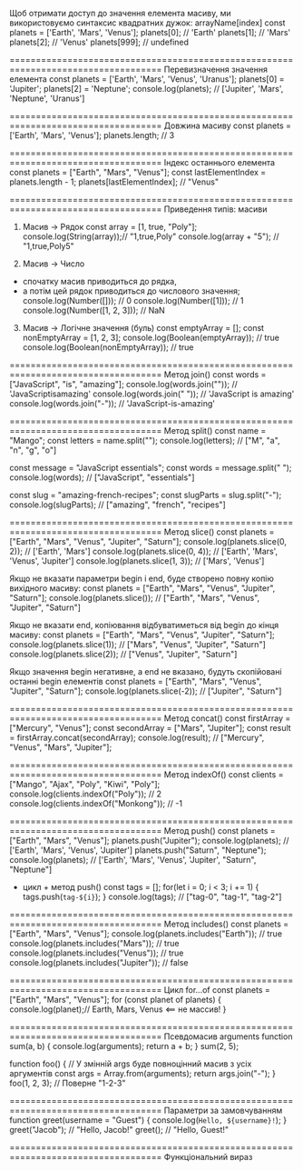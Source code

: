 Щоб отримати доступ до значення елемента масиву, ми використовуємо синтаксис квадратних дужок:
arrayName[index]
const planets = ['Earth', 'Mars', 'Venus'];
planets[0]; // 'Earth'
planets[1]; // 'Mars'
planets[2]; // 'Venus'
planets[999]; // undefined

===================================================================================
Перевизначення значення елемента
const planets = ['Earth', 'Mars', 'Venus', 'Uranus'];
planets[0] = 'Jupiter';
planets[2] = 'Neptune';
console.log(planets); // ['Jupiter', 'Mars', 'Neptune', 'Uranus']

===================================================================================
Довжина масиву
const planets = ['Earth', 'Mars', 'Venus'];
planets.length; // 3

===================================================================================
Індекс останнього елемента
const planets = ["Earth", "Mars", "Venus"];
const lastElementIndex = planets.length - 1;
planets[lastElementIndex]; // "Venus"

===================================================================================
Приведення типів: масиви

1. Масив → Рядок
   const array = [1, true, "Poly"];
   console.log(String(array));// "1,true,Poly"
   console.log(array + "5"); // "1,true,Poly5"

2. Масив → Число

- спочатку масив приводиться до рядка,
- а потім цей рядок приводиться до числового значення;
  console.log(Number([])); // 0
  console.log(Number([1])); // 1
  console.log(Number([1, 2, 3])); // NaN

3. Масив → Логічне значення (буль)
   const emptyArray = [];
   const nonEmptyArray = [1, 2, 3];
   console.log(Boolean(emptyArray)); // true
   console.log(Boolean(nonEmptyArray)); // true

===================================================================================
Метод join()
const words = ["JavaScript", "is", "amazing"];
console.log(words.join("")); // 'JavaScriptisamazing'
console.log(words.join(" ")); // 'JavaScript is amazing'
console.log(words.join("-")); // 'JavaScript-is-amazing'

===================================================================================
Метод split()
const name = "Mango";
const letters = name.split("");
console.log(letters); // ["M", "a", "n", "g", "o"]

const message = "JavaScript essentials";
const words = message.split(" ");
console.log(words); // ["JavaScript", "essentials"]

const slug = "amazing-french-recipes";
const slugParts = slug.split("-");
console.log(slugParts); // ["amazing", "french", "recipes"]

===================================================================================
Метод slice()
const planets = ["Earth", "Mars", "Venus", "Jupiter", "Saturn"];
console.log(planets.slice(0, 2)); // ['Earth', 'Mars']
console.log(planets.slice(0, 4)); // ['Earth', 'Mars', 'Venus', 'Jupiter']
console.log(planets.slice(1, 3)); // ['Mars', 'Venus']

Якщо не вказати параметри begin і end, буде створено повну копію вихідного масиву:
const planets = ["Earth", "Mars", "Venus", "Jupiter", "Saturn"];
console.log(planets.slice()); // ["Earth", "Mars", "Venus", "Jupiter", "Saturn"]

Якщо не вказати end, копіювання відбуватиметься від begin до кінця масиву:
const planets = ["Earth", "Mars", "Venus", "Jupiter", "Saturn"];
console.log(planets.slice(1)); // ["Mars", "Venus", "Jupiter", "Saturn"]
console.log(planets.slice(2)); // ["Venus", "Jupiter", "Saturn"]

Якщо значення begin негативне, а end не вказано, будуть скопійовані останні begin елементів
const planets = ["Earth", "Mars", "Venus", "Jupiter", "Saturn"];
console.log(planets.slice(-2)); // ["Jupiter", "Saturn"]

===================================================================================
Метод concat()
const firstArray = ["Mercury", "Venus"];
const secondArray = ["Mars", "Jupiter"];
const result = firstArray.concat(secondArray);
console.log(result); // ["Mercury", "Venus", "Mars", "Jupiter"];

===================================================================================
Метод indexOf()
const clients = ["Mango", "Ajax", "Poly", "Kiwi", "Poly"];
console.log(clients.indexOf("Poly")); // 2
console.log(clients.indexOf("Monkong")); // -1

===================================================================================
Метод push()
const planets = ["Earth", "Mars", "Venus"];
planets.push("Jupiter");
console.log(planets); // ['Earth', 'Mars', 'Venus', 'Jupiter']
planets.push("Saturn", "Neptune");
console.log(planets); // ['Earth', 'Mars', 'Venus', 'Jupiter', "Saturn", "Neptune"]

- цикл + метод push()
  const tags = [];
  for(let i = 0; i < 3; i += 1) {
  tags.push(`tag-${i}`);
  }
  console.log(tags); // ["tag-0", "tag-1", "tag-2"]

===================================================================================
Метод includes()
const planets = ["Earth", "Mars", "Venus"];
console.log(planets.includes("Earth")); // true
console.log(planets.includes("Mars")); // true
console.log(planets.includes("Venus")); // true
console.log(planets.includes("Jupiter")); // false

===================================================================================
Цикл for...of
const planets = ["Earth", "Mars", "Venus"];
for (const planet of planets) {
console.log(planet);// Earth, Mars, Venus <== не массив!
}

===================================================================================
Псевдомасив arguments
function sum(a, b) {
console.log(arguments);
return a + b;
}
sum(2, 5);

function foo() {
// У змінній args буде повноцінний масив з усіх аргументів
const args = Array.from(arguments);
return args.join("-");
}
foo(1, 2, 3); // Поверне "1-2-3"

===================================================================================
Параметри за замовчуванням
function greet(username = "Guest") {
console.log(`Hello, ${username}!`);
}
greet("Jacob"); // "Hello, Jacob!"
greet(); // "Hello, Guest!"

===================================================================================
Функціональний вираз
